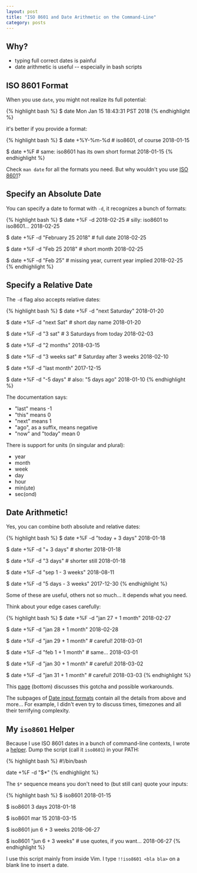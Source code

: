 ```yaml
---
layout: post
title: "ISO 8601 and Date Arithmetic on the Command-Line"
category: posts
---
```


## Why?

- typing full correct dates is painful
- date arithmetic is useful -- especially in bash scripts

## ISO 8601 Format

When you use `date`, you might not realize its full potential:

{% highlight bash %}
$ date
Mon Jan 15 18:43:31 PST 2018
{% endhighlight %}

it's better if you provide a format:

{% highlight bash %}
$ date +%Y-%m-%d                  # iso8601, of course
2018-01-15

$ date +%F                        # same: iso8601 has its own short format
2018-01-15
{% endhighlight %}

Check `man date` for all the formats you need. But why wouldn't you use
[ISO 8601](https://en.wikipedia.org/wiki/ISO_8601)?


## Specify an Absolute Date

You can specify a date to format with `-d`, it recognizes a bunch of formats:

{% highlight bash %}
$ date +%F -d 2018-02-25          # silly: iso8601 to iso8601...
2018-02-25

$ date +%F -d "February 25 2018"  # full date
2018-02-25

$ date +%F -d "Feb 25 2018"       # short month
2018-02-25

$ date +%F -d "Feb 25"            # missing year, current year implied
2018-02-25
{% endhighlight %}


## Specify a Relative Date

The `-d` flag also accepts relative dates:

{% highlight bash %}
$ date +%F -d "next Saturday"
2018-01-20

$ date +%F -d "next Sat"          # short day name
2018-01-20

$ date +%F -d "3 sat"             # 3 Saturdays from today
2018-02-03

$ date +%F -d "2 months"
2018-03-15

$ date +%F -d "3 weeks sat"       # Saturday after 3 weeks
2018-02-10

$ date +%F -d "last month"
2017-12-15

$ date +%F -d "-5 days"           # also: "5 days ago"
2018-01-10
{% endhighlight %}

The documentation says:

- "last" means -1
- "this" means 0
- "next" means 1
- "ago", as a suffix, means negative
- "now" and "today" mean 0

There is support for units (in singular and plural):

- year
- month
- week
- day
- hour
- min(ute)
- sec(ond)


## Date Arithmetic!

Yes, you can combine both absolute and relative dates:

{% highlight bash %}
$ date +%F -d "today + 3 days"
2018-01-18

$ date +%F -d "+ 3 days"          # shorter
2018-01-18

$ date +%F -d "3 days"            # shorter still
2018-01-18

$ date +%F -d "sep 1 - 3 weeks"
2018-08-11

$ date +%F -d "5 days - 3 weeks"
2017-12-30
{% endhighlight %}

Some of these are useful, others not so much... it depends what you need.

Think about your edge cases carefully:

{% highlight bash %}
$ date +%F -d "jan 27 + 1 month"
2018-02-27

$ date +%F -d "jan 28 + 1 month"
2018-02-28

$ date +%F -d "jan 29 + 1 month"  # careful!
2018-03-01

$ date +%F -d "feb 1 + 1 month"   # same...
2018-03-01

$ date +%F -d "jan 30 + 1 month"  # careful!
2018-03-02

$ date +%F -d "jan 31 + 1 month"  # careful!
2018-03-03
{% endhighlight %}

This [page](https://www.gnu.org/software/coreutils/manual/html_node/Relative-items-in-date-strings.html#Relative-items-in-date-strings) (bottom) discusses
this gotcha and possible workarounds.

The subpages of [Date input formats](https://www.gnu.org/software/coreutils/manual/html_node/Date-input-formats.html)
contain all the details from above and more... For example, I didn't even try to discuss times, timezones and all their
terrifying complexity.


## My `iso8601` Helper

Because I use ISO 8601 dates in a bunch of command-line contexts, I wrote a [helper](https://github.com/jpalardy/dotfiles/blob/a25af1bd7a06b0a2bfda978ffa48afcd5d66a9e4/bin/iso8601).
Dump the script (call it `iso8601`) in your PATH:

{% highlight bash %}
#!/bin/bash

date +%F -d "$*"
{% endhighlight %}

The `$*` sequence means you don't need to (but still can) quote your inputs:

{% highlight bash %}
$ iso8601
2018-01-15

$ iso8601 3 days
2018-01-18

$ iso8601 mar 15
2018-03-15

$ iso8601 jun 6 + 3 weeks
2018-06-27

$ iso8601 "jun 6 + 3 weeks"       # use quotes, if you want...
2018-06-27
{% endhighlight %}

I use this script mainly from inside Vim. I type `!!iso8601 <bla bla>` on a blank line to insert a date.

